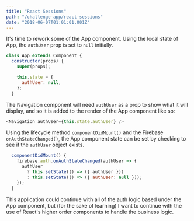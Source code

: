 ```yaml
---
title: "React Sessions"
path: "/challenge-app/react-sessions"
date: "2018-06-07T01:01:01.001Z"
---
```


It's time to rework some of the App component. Using the local state of App, the `authUser` prop is set to `null` initially.

```javascript
class App extends Component {
  constructor(props) {
    super(props);

    this.state = {
      authUser: null,
    };
  }
```

The Navigation component will need `authUser` as a prop to show what it will display, and so it is added to the render of the App component like so:

```javascript
<Navigation authUser={this.state.authUser} />
```

Using the lifecycle method `componentDidMount()` and the Firebase `onAuthStateChanged()`, the App component state can be set by checking to see if the `authUser` object exists. 

```javascript
  componentDidMount() {
    firebase.auth.onAuthStateChanged(authUser => {
      authUser
        ? this.setState(() => ({ authUser }))
        : this.setState(() => ({ authUser: null }));
    });
  }
```

This application could continue with all of the auth logic based under the App component, but (for the sake of learning) I want to continue with the use of React's higher order components to handle the business logic.